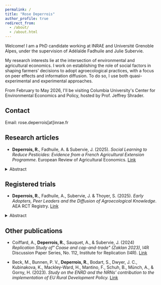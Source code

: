 ```yaml
---
permalink: /
title: "Rose Deperrois"
author_profile: true
redirect_from: 
  - /about/
  - /about.html
---
```


Welcome! I am a PhD candidate working at INRAE and Université Grenoble Alpes, under the supervision of Adélaïde Fadhuile and Julie Subervie. 

My research interests lie at the intersection of environmental and agricultural economics. I work on establishing the role of social factors in shaping farmers' decisions to adopt agroecological practices, with a focus on peer effects and information diffusion. To do so, I use both quasi-experimental and experimental approaches. 

From February to May 2026, I'll be visiting Columbia University's Center for Environmental Economics and Policy, hosted by Prof. Jeffrey Shrader.

Contact
--------
Email: rose.deperrois[at]inrae.fr

Research articles
--------
- **Deperrois, R.**, Fadhuile, A. & Subervie, J. (2025). *Social Learning to Reduce Pesticides: Evidence from a French Agricultural Extension Programme*. European Review of Agricultural Economics.  [Link](https://doi.org/10.1093/erae/jbaf050)
<details class="abstract-box">
<summary class="btn btn-abstract">Abstract</summary>    <p>Social learning is likely to play a crucial role in disseminating new agricultural technologies and driving the agroecological transition in European countries. We evaluated a French pesticide reduction programme designed to train farmers and promote practices through demonstration days on participating farms. Using pseudo-panel data from surveys conducted before and after the program’s launch, we found evidence of decreased pesticide use among cohorts linked to farms attending demonstration days. Our analysis, supported by a placebo test and various robustness checks, suggests that peer-sharing in training programs can scale up effectively at no additional cost.</p>
  </details>

Registered trials 
--------
- **Deperrois, R.**, Fadhuile, A., Subervie, J. & Thoyer, S. (2025). *Early Adopters, Peer Leaders and the Diffusion of Agroecological Knowledge*. AEA RCT Registry.  [Link](https://www.socialscienceregistry.org/trials/11129)
<details class="abstract-box">
<summary class="btn btn-abstract">Abstract</summary>    <p>Peer-to-peer knowledge diffusion is increasingly recognized as a key mechanism in various economic contexts and may play a crucial role in fostering the adoption of agroecological practices among farmers. However, the conditions for effective peer learning remain poorly understood, particularly regarding the role of the injection point – the first individual to receive information – within a peer group. This study examines whether the profile of the injection point affects the diffusion of agroecological knowledge. We conduct a randomized controlled trial (RCT) with roughly 850 voluntary French farmers, randomly assigned to peer groups on a digital communication platform. Over an 18-month period, only one farmer per treated group receives information on agroecology, serving as the injection point for diffusion. Treatment varies according to whether the injection point is an early adopter of agroecology or an ordinary peer. A benchmark group receives direct broadcasting of the information to all members. The experiment began in January 2025 and will run until June 2026, with data collection ongoing.</p>
  </details>

Other publications
-------- 
- Coiffard, A., **Deperrois, R.**, Sauquet, A., & Subervie, J. (2024) *Replication Study of" Coase and cap-and-trade" (Zaklan 2023)*, I4R Discussion Paper Series, No. 112, Institute for Replication (I4R). [Link](https://www.econstor.eu/bitstream/10419/289781/1/I4R-DP112.pdf) 

- Beck, M., Bunnen, P. V., **Deperrois, R.**, Bodart, S., Dwyer, J. C., Kubinakova, K., Mackley-Ward, H., Mantino, F., Schuh, B., Münch, A., & Gorny, H. (2023). *Study on the ENRD and the NRNs’ contribution to the implementation of EU Rural Development Policy.* [Link](https://eprints.glos.ac.uk/12850/7/12850%20Beck%2C%20Bunnen%2C%20Deperrois%2C%20Bodart%2C%20Dwyer%2C%20Kubinakova%2C%20Mackley-Ward%2C%20Francesco%2C%20Schuh%2C%20Munch%2C%20Gorny%20%282023%29%20Study%20on%20the%20ENRD%20and%20the%20NRNs%27%20contribution%20to%20the%20implementation%20of%20the%20EU%20rural%20development%20policy.pdf)





